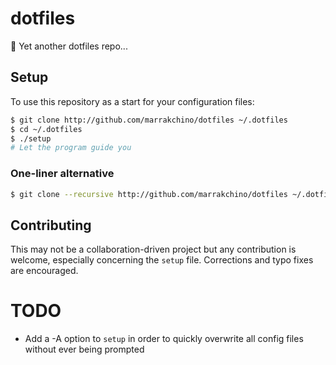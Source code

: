 # dotfiles
:wrench: Yet another dotfiles repo...

## Setup

To use this repository as a start for your configuration files:
```sh
$ git clone http://github.com/marrakchino/dotfiles ~/.dotfiles
$ cd ~/.dotfiles
$ ./setup
# Let the program guide you
```

### One-liner alternative
```sh
$ git clone --recursive http://github.com/marrakchino/dotfiles ~/.dotfiles && sh -c ~/.dotfiles/setup
```

## Contributing

This may not be a collaboration-driven project but any contribution is welcome, especially concerning the `setup` file.
Corrections and typo fixes are encouraged.

# TODO 

* Add a -A option to `setup` in order to quickly overwrite all config files without ever being prompted 
